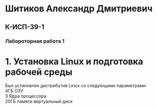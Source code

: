 <p> <h1> Шитиков Александр Дмитриевич </h1>
  </p>
                <h2> К-ИСП-39-1 </h2> 
       <h3>Лабороторная работа 1</h3> 
       
 <h1> 1. Установка Linux и подготовка рабочей среды </h1> </p>

Был установлен дистрибутив Linux со следующими параметрами:  
4ГБ ОЗУ  
3 Ядра процессора  
20ГБ памяти виртуальный диск  
